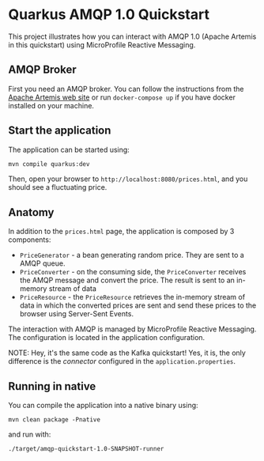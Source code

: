 Quarkus AMQP 1.0 Quickstart
============================

This project illustrates how you can interact with AMQP 1.0 (Apache Artemis in this quickstart) using MicroProfile Reactive Messaging.

## AMQP Broker

First you need an AMQP broker. You can follow the instructions from the [Apache Artemis web site](https://activemq.apache.org/components/artemis/) or run `docker-compose up` if you have docker installed on your machine.

## Start the application

The application can be started using: 

```bash
mvn compile quarkus:dev
```  

Then, open your browser to `http://localhost:8080/prices.html`, and you should see a fluctuating price.

## Anatomy

In addition to the `prices.html` page, the application is composed by 3 components:

* `PriceGenerator` - a bean generating random price. They are sent to a AMQP queue.
* `PriceConverter` - on the consuming side, the `PriceConverter` receives the AMQP message and convert the price.
The result is sent to an in-memory stream of data
* `PriceResource`  - the `PriceResource` retrieves the in-memory stream of data in which the converted prices are sent and send these prices to the browser using Server-Sent Events.

The interaction with AMQP is managed by MicroProfile Reactive Messaging.
The configuration is located in the application configuration.

NOTE: Hey, it's the same code as the Kafka quickstart! Yes, it is, the only difference is the _connector_ configured in the `application.properties`.

## Running in native

You can compile the application into a native binary using:

`mvn clean package -Pnative`

and run with:

`./target/amqp-quickstart-1.0-SNAPSHOT-runner` 